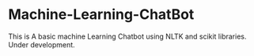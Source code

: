 # Machine-Learning-ChatBot
This is A basic machine Learning Chatbot using NLTK and scikit libraries. Under development.
